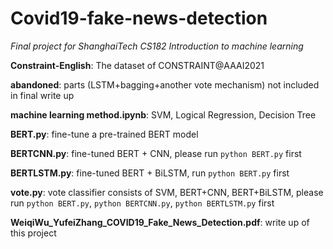# Covid19-fake-news-detection
*Final project for ShanghaiTech CS182 Introduction to machine learning*



**Constraint-English**: The dataset of CONSTRAINT@AAAI2021

**abandoned**: parts (LSTM+bagging+another vote mechanism)  not included in final write up

**machine learning method.ipynb**: SVM, Logical Regression, Decision Tree

**BERT.py**: fine-tune a pre-trained BERT model

**BERTCNN.py**: fine-tuned BERT + CNN, please run `python BERT.py` first

**BERTLSTM.py**: fine-tuned BERT + BiLSTM, run `python BERT.py` first

**vote.py**: vote classifier consists of SVM, BERT+CNN, BERT+BiLSTM, please run `python BERT.py`, `python BERTCNN.py`, `python BERTLSTM.py` first

**WeiqiWu_YufeiZhang_COVID19_Fake_News_Detection.pdf**: write up of this project

